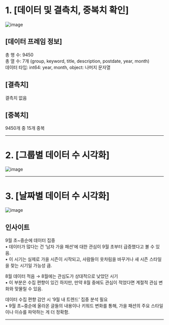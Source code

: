 # 1. [데이터 및 결측치, 중복치 확인]

![image](https://github.com/user-attachments/assets/bf2e8174-2227-469b-8425-20e49e98f635)

## [데이터 프레임 정보]

총 행 수: 9450  
총 열 수: 7개 (group, keyword, title, description, postdate, year, month)  
데이터 타입: int64: year, month, object: 나머지 문자열  

## [결측치]

결측치 없음  

## [중복치]

9450개 중 15개 중복  

---

# 2. [그룹별 데이터 수 시각화]

![image](https://github.com/user-attachments/assets/1521e6e5-84ba-4148-8263-0cce1613bee5)

---

# 3. [날짜별 데이터 수 시각화]

![image](https://github.com/user-attachments/assets/ea9b1600-2eba-4396-8bac-789840d4afd8)

## 인사이트

9월 초~중순에 데이터 집중  
• 데이터가 많다는 건 ‘남자 가을 패션’에 대한 관심이 9월 초부터 급증했다고 볼 수 있음.    
• 이 시기는 실제로 가을 시즌이 시작되고, 사람들이 옷차림을 바꾸거나 새 시즌 스타일을 찾는 시기일 가능성 큼.  

8월 데이터 적음 → 8월에는 관심도가 상대적으로 낮았던 시기  
• 이 부분은 수집 편향이 있긴 하지만, 만약 8월 중에도 관심이 적었다면 계절적 관심 변화와 맞물릴 수 있음.  

데이터 수집 편향 감안 시 ‘9월 내 트렌드’ 집중 분석 필요  
• 9월 초~중순에 올라온 글들의 내용이나 키워드 변화를 통해, 가을 패션의 주요 스타일이나 이슈를 파악하는 게 더 정확함.  

---



